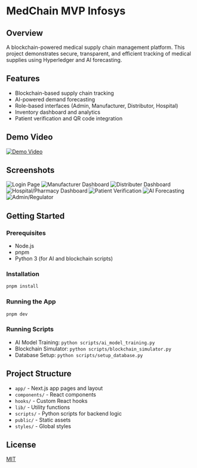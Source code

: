 # MedChain MVP Infosys

## Overview
A blockchain-powered medical supply chain management platform. This project demonstrates secure, transparent, and efficient tracking of medical supplies using Hyperledger and AI forecasting.

## Features
- Blockchain-based supply chain tracking
- AI-powered demand forecasting
- Role-based interfaces (Admin, Manufacturer, Distributor, Hospital)
- Inventory dashboard and analytics
- Patient verification and QR code integration

## Demo Video
[![Demo Video](public/Screenshot-2025-07-15-at-8.18.49PM.png)](https://youtu.be/dJR3k6kuW3o?si=c1jcCMIg3V1b5t3M)

## Screenshots
![Login Page](public/Screenshot-2025-07-15-at-8.18.49PM.png)
![Manufacturer Dashboard](public/Screenshot-2025-07-15-at-8.19.30PM.png)
![Distributer Dashboard](public/Screenshot-2025-07-15-at-8.19.44PM.png)
![Hospital/Pharmacy Dashboard](public/Screenshot-2025-07-15-at-8.19.58PM.png)
![Patient Verification](public/Screenshot-2025-07-15-at-8.20.13PM.png)
![AI Forecasting](public/Screenshot-2025-07-15-at-8.20.26PM.png)
![Admin/Regulator](public/Screenshot-2025-07-15-at-8.21.02PM.png)

## Getting Started

### Prerequisites
- Node.js
- pnpm
- Python 3 (for AI and blockchain scripts)

### Installation
```bash
pnpm install
```

### Running the App
```bash
pnpm dev
```

### Running Scripts
- AI Model Training: `python scripts/ai_model_training.py`
- Blockchain Simulator: `python scripts/blockchain_simulator.py`
- Database Setup: `python scripts/setup_database.py`

## Project Structure
- `app/` - Next.js app pages and layout
- `components/` - React components
- `hooks/` - Custom React hooks
- `lib/` - Utility functions
- `scripts/` - Python scripts for backend logic
- `public/` - Static assets
- `styles/` - Global styles

## License
[MIT](LICENSE) 